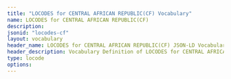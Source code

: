 ```yaml
---
title: "LOCODES for CENTRAL AFRICAN REPUBLIC(CF) Vocabulary"
name: LOCODES for CENTRAL AFRICAN REPUBLIC(CF) 
description: 
jsonid: "locodes-cf"
layout: vocabulary
header_name: LOCODES for CENTRAL AFRICAN REPUBLIC(CF) JSON-LD Vocabulary
header_description: Vocabulary Definition of LOCODES for CENTRAL AFRICAN REPUBLIC(CF) semantics in HTML format. JSON-LD format is available at [locodes-cf.jsonld](/vocabulary/locodes-cf.jsonld)
type: locode
options:
---
```

